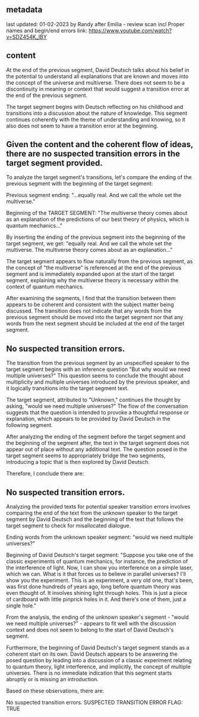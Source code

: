 ## metadata
last updated: 01-02-2023 by Randy after Emilia - review scan incl Proper names and begin/end errors
link: https://www.youtube.com/watch?v=SDZ454K_lBY

## content

At the end of the previous segment, David Deutsch talks about his belief in the potential to understand all explanations that are known and moves into the concept of the universe and multiverse. There does not seem to be a discontinuity in meaning or context that would suggest a transition error at the end of the previous segment.

The target segment begins with Deutsch reflecting on his childhood and transitions into a discussion about the nature of knowledge. This segment continues coherently with the theme of understanding and knowing, so it also does not seem to have a transition error at the beginning.

Given the content and the coherent flow of ideas, there are no suspected transition errors in the target segment provided.
---
To analyze the target segment's transitions, let's compare the ending of the previous segment with the beginning of the target segment:

Previous segment ending:
"...equally real. And we call the whole set the multiverse."

Beginning of the TARGET SEGMENT:
"The multiverse theory comes about as an explanation of the predictions of our best theory of physics, which is quantum mechanics..."

By inserting the ending of the previous segment into the beginning of the target segment, we get:
"equally real. And we call the whole set the multiverse. The multiverse theory comes about as an explanation..."

The target segment appears to flow naturally from the previous segment, as the concept of "the multiverse" is referenced at the end of the previous segment and is immediately expanded upon at the start of the target segment, explaining why the multiverse theory is necessary within the context of quantum mechanics.

After examining the segments, I find that the transition between them appears to be coherent and consistent with the subject matter being discussed. The transition does not indicate that any words from the previous segment should be moved into the target segment nor that any words from the next segment should be included at the end of the target segment.

No suspected transition errors.
---
The transition from the previous segment by an unspecified speaker to the target segment begins with an inference question "But why would we need multiple universes?" This question seems to conclude the thought about multiplicity and multiple universes introduced by the previous speaker, and it logically transitions into the target segment text.

The target segment, attributed to "Unknown," continues the thought by asking, "would we need multiple universes?" The flow of the conversation suggests that the question is intended to provoke a thoughtful response or explanation, which appears to be provided by David Deutsch in the following segment.

After analyzing the ending of the segment before the target segment and the beginning of the segment after, the text in the target segment does not appear out of place without any additional text. The question posed in the target segment seems to appropriately bridge the two segments, introducing a topic that is then explored by David Deutsch.

Therefore, I conclude there are:

No suspected transition errors.
---
Analyzing the provided texts for potential speaker transition errors involves comparing the end of the text from the unknown speaker to the target segment by David Deutsch and the beginning of the text that follows the target segment to check for misallocated dialogue.

Ending words from the unknown speaker segment: 
"would we need multiple universes?"

Beginning of David Deutsch's target segment:
"Suppose you take one of the classic experiments of quantum mechanics, for instance, the prediction of the interference of light. Now, I can show you interference on a simple laser, which we can. What is it that forces us to believe in parallel universes? I'll show you the experiment. This is an experiment, a very old one, that's been, was first done hundreds of years ago, long before quantum theory was even thought of. It involves shining light through holes. This is just a piece of cardboard with little pinprick holes in it. And there's one of them, just a single hole."

From the analysis, the ending of the unknown speaker's segment - "would we need multiple universes?" - appears to fit well with the discussion context and does not seem to belong to the start of David Deutsch's segment.

Furthermore, the beginning of David Deutsch's target segment stands as a coherent start on its own. David Deutsch appears to be answering the posed question by leading into a discussion of a classic experiment relating to quantum theory, light interference, and implicitly, the concept of multiple universes. There is no immediate indication that this segment starts abruptly or is missing an introduction.

Based on these observations, there are:

No suspected transition errors.
SUSPECTED TRANSITION ERROR FLAG: TRUE